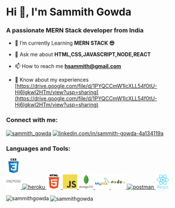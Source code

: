<h1 align="">Hi 👋, I'm Sammith Gowda</h1>
<h3 align="">A passionate MERN Stack developer from India</h3>

- 🔭 I’m currently Learning **MERN STACK 😎**

- 💬 Ask me about **HTML,CSS,JAVASCRIPT,NODE,REACT**

- 📫 How to reach me **hsammith@gmail.com**

- 📄 Know about my experiences [https://drive.google.com/file/d/1PYQCCmW1IcXLL54f0tU-Hj6Igkwl2HTm/view?usp=sharing](https://drive.google.com/file/d/1PYQCCmW1IcXLL54f0tU-Hj6Igkwl2HTm/view?usp=sharing)

<h3 align="left">Connect with me:</h3>
<p align="left">
<a href="https://twitter.com/sammith_gowda" target="blank"><img align="center" src="https://raw.githubusercontent.com/rahuldkjain/github-profile-readme-generator/master/src/images/icons/Social/twitter.svg" alt="sammith_gowda" height="30" width="40" /></a>
<a href="https://linkedin.com/in/linkedin.com/in/sammith-gowda-4a134119a" target="blank"><img align="center" src="https://raw.githubusercontent.com/rahuldkjain/github-profile-readme-generator/master/src/images/icons/Social/linked-in-alt.svg" alt="linkedin.com/in/sammith-gowda-4a134119a" height="30" width="40" /></a>
</p>

<h3 align="left">Languages and Tools:</h3>
<p align="left"> <a href="https://www.w3schools.com/css/" target="_blank" rel="noreferrer"> <img src="https://raw.githubusercontent.com/devicons/devicon/master/icons/css3/css3-original-wordmark.svg" alt="css3" width="40" height="40"/> </a> <br> <a href="https://expressjs.com" target="_blank" rel="noreferrer"> <img src="https://raw.githubusercontent.com/devicons/devicon/master/icons/express/express-original-wordmark.svg" alt="express" width="40" height="40"/> </a> <a href="https://heroku.com" target="_blank" rel="noreferrer"> <img src="https://www.vectorlogo.zone/logos/heroku/heroku-icon.svg" alt="heroku" width="40" height="40"/> </a> <a href="https://www.w3.org/html/" target="_blank" rel="noreferrer"> <img src="https://raw.githubusercontent.com/devicons/devicon/master/icons/html5/html5-original-wordmark.svg" alt="html5" width="40" height="40"/> </a> <a href="https://developer.mozilla.org/en-US/docs/Web/JavaScript" target="_blank" rel="noreferrer"> <img src="https://raw.githubusercontent.com/devicons/devicon/master/icons/javascript/javascript-original.svg" alt="javascript" width="40" height="40"/> </a> <a href="https://www.mongodb.com/" target="_blank" rel="noreferrer"> <img src="https://raw.githubusercontent.com/devicons/devicon/master/icons/mongodb/mongodb-original-wordmark.svg" alt="mongodb" width="40" height="40"/> </a> <a href="https://www.mysql.com/" target="_blank" rel="noreferrer"> <img src="https://raw.githubusercontent.com/devicons/devicon/master/icons/mysql/mysql-original-wordmark.svg" alt="mysql" width="40" height="40"/> </a> <a href="https://nodejs.org" target="_blank" rel="noreferrer"> <img src="https://raw.githubusercontent.com/devicons/devicon/master/icons/nodejs/nodejs-original-wordmark.svg" alt="nodejs" width="40" height="40"/> </a> <a href="https://postman.com" target="_blank" rel="noreferrer"> <img src="https://www.vectorlogo.zone/logos/getpostman/getpostman-icon.svg" alt="postman" width="40" height="40"/> </a> <a href="https://reactjs.org/" target="_blank" rel="noreferrer"> <img src="https://raw.githubusercontent.com/devicons/devicon/master/icons/react/react-original-wordmark.svg" alt="react" width="40" height="40"/> </a> </p>

<p><img align="left" src="https://github-readme-stats.vercel.app/api/top-langs?username=sammithgowda&show_icons=true&locale=en&layout=compact" alt="sammithgowda" /></p>

<p>&nbsp;<img align="center" src="https://github-readme-stats.vercel.app/api?username=sammithgowda&show_icons=true&locale=en" alt="sammithgowda" /></p>
